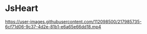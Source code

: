 # JsHeart

https://user-images.githubusercontent.com/112098500/217985735-6cf71d06-9c37-4d2e-81b1-e6a65e66dd18.mp4

